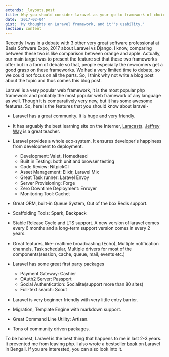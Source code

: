 ```yaml
---
extends: _layouts.post
title: Why you should consider laravel as your go to framework of choice
date: '2017-02-04'
gist: 'My thoughts on Laravel framework, and it''s usability.'
section: content
---
```


Recently I was in a debate with 3 other very great software professional at Basis Software Expo, 2017 about Laravel vs Django. I know, comparing between these two is like comparison between orange and apple. Actually, our main target was to present the feature set that these two frameworks offer but in a form of debate so that, people especially the newcomers get a good grasp on these frameworks. We had a very limited time to debate, so we could not focus on all the parts. So, I think why not write a blog post about the topic and thus comes this blog post.

Laravel is a very popular web framework, it is the most popular php framework and probably the most popular web framework of any language as well. Though it is comparatively very new, but it has some awesome features. So, here is the features that you should know about laravel-

- Laravel has a great community. It is huge and very friendly.
- It has arguably the best learning site on the Interner, [Laracasts](https://laracasts.com). [Jeffrey Way](https://twitter.com/jeffrey_way) is a great teacher.
- Laravel provides a whole eco-system. It ensures developer's happiness from development to deployment.

  - Development: Valet, Homedtead
  - Built in Testing: both unit and browser testing
  - Code Review: NitpickCI
  - Asset Management: Elixir, Laravel Mix
  - Great Task runner: Laravel Envoy
  - Server Provisioning: Forge
  - Zero Downtime Deployment: Enroyer
  - Monitoring Tool: Cachet

- Great ORM, built-in Queue System, Out of the box Redis support.

- Scaffolding Tools: Spark, Backpack

- Stable Release Cycle and LTS support. A new version of laravel comes every 6 months and a long-term support version comes in every 2 years.

- Great features, like- realtime broadcasting (Echo), Multiple notification channels, Task schedular, Multiple drivers for most of the components(session, cache, queue, mail, events etc.)

- Laravel has some great first party packages

  - Payment Gateway: Cashier
  - OAuth2 Server: Passport
  - Social Authentication: Socialite(support more than 80 sites)
  - Full-text search: Scout

- Laravel is very beginner friendly with very little entry barrier.

- Migration, Template Engine with markdown support.

- Great Command Line Utility: Artisan.

- Tons of community driven packages.

To be honest, Laravel is the best thing that happens to me in last 2-3 years. It prevented me from leaving php. I also wrote a bestseller [book](https://milon.im/laravel) on Laravel in Bengali. If you are interested, you can also look into it.
